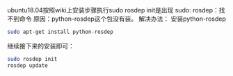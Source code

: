 ubuntu18.04按照wiki上安装步骤执行sudo rosdep init是出现
sudo: rosdep：找不到命令
原因：python-rosdep这个包没有装。
解决办法：
安装python-rosdep

```bash
sudo apt-get install python-rosdep
```

继续接下来的安装即可：

```bash
sudo rosdep init
rosdep update
```


